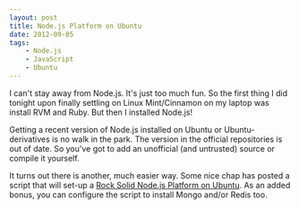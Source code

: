 ```yaml
---
layout: post
title: Node.js Platform on Ubuntu
date: 2012-09-05
tags:
    - Node.js
    - JavaScript
    - Ubuntu
---
```


I can't stay away from Node.js. It's just too much fun. So the first thing I did tonight upon finally settling on Linux Mint/Cinnamon on my laptop was install RVM and Ruby. But then I installed Node.js!

Getting a recent version of Node.js installed on Ubuntu or Ubuntu-derivatives is no walk in the park. The version in the official repositories is out of date. So you've got to add an unofficial (and untrusted) source or compile it yourself. 

It turns out there is another, much easier way. Some nice chap has posted a script that will set-up a [Rock Solid Node.js Platform on Ubuntu](http://apptob.org/). As an added bonus, you can configure the script to install Mongo and/or Redis too. 



